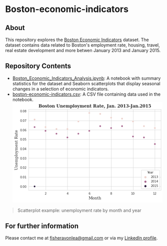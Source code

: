 # Boston-economic-indicators
## About
This repository explores the [Boston Economic Indicators](https://data.boston.gov/dataset/economic-indicators-legacy-portal) dataset. The dataset contains data related to Boston's employment rate, housing, travel, real estate development and more betwen January 2013 and January 2015. 
## Repository Contents
* [Boston_Economic_Indicators_Analysis.ipynb](https://github.com/AvonleaFisher/Boston-economic-indicators/blob/main/Boston_Economic_Indicators_Analysis.ipynb): A notebook with summary statistics for the dataset and Seaborn scatterplots that display seasonal changes in a selection of economic indicators.
* [boston-economic-indicators.csv](https://github.com/AvonleaFisher/Boston-economic-indicators/tree/main/Data): A CSV file containing data used in the notebook.
<img src="https://github.com/AvonleaFisher/Boston-economic-indicators/blob/main/Images/unemp.rate.png"></a>
> Scatterplot example: unemployment rate by month and year

## For further information
Please contact me at [fisheravonlea@gmail.com](mailto:fisheravonlea@gmail.com) or via my [LinkedIn profile](https://www.linkedin.com/in/avonlea-fisher/).
